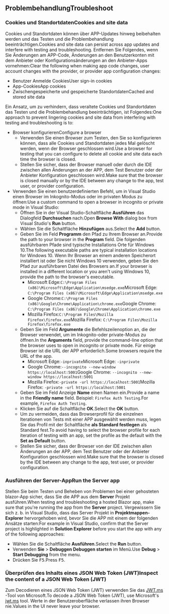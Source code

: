 ## <a name="troubleshoot"></a><span data-ttu-id="8677a-101">Problembehandlung</span><span class="sxs-lookup"><span data-stu-id="8677a-101">Troubleshoot</span></span>

### <a name="cookies-and-site-data"></a><span data-ttu-id="8677a-102">Cookies und Standortdaten</span><span class="sxs-lookup"><span data-stu-id="8677a-102">Cookies and site data</span></span>

<span data-ttu-id="8677a-103">Cookies und Standortdaten können über APP-Updates hinweg beibehalten werden und das Testen und die Problembehandlung beeinträchtigen.</span><span class="sxs-lookup"><span data-stu-id="8677a-103">Cookies and site data can persist across app updates and interfere with testing and troubleshooting.</span></span> <span data-ttu-id="8677a-104">Entfernen Sie Folgendes, wenn Sie Änderungen am APP-Code, Änderungen an den Benutzerkonten mit dem Anbieter oder Konfigurationsänderungen an den Anbieter-Apps vornehmen:</span><span class="sxs-lookup"><span data-stu-id="8677a-104">Clear the following when making app code changes, user account changes with the provider, or provider app configuration changes:</span></span>

* <span data-ttu-id="8677a-105">Benutzer Anmelde Cookies</span><span class="sxs-lookup"><span data-stu-id="8677a-105">User sign-in cookies</span></span>
* <span data-ttu-id="8677a-106">App-Cookies</span><span class="sxs-lookup"><span data-stu-id="8677a-106">App cookies</span></span>
* <span data-ttu-id="8677a-107">Zwischengespeicherte und gespeicherte Standortdaten</span><span class="sxs-lookup"><span data-stu-id="8677a-107">Cached and stored site data</span></span>

<span data-ttu-id="8677a-108">Ein Ansatz, um zu verhindern, dass veraltete Cookies und Standortdaten das Testen und die Problembehandlung beeinträchtigen, ist Folgendes:</span><span class="sxs-lookup"><span data-stu-id="8677a-108">One approach to prevent lingering cookies and site data from interfering with testing and troubleshooting is to:</span></span>

* <span data-ttu-id="8677a-109">Browser konfigurieren</span><span class="sxs-lookup"><span data-stu-id="8677a-109">Configure a browser</span></span>
  * <span data-ttu-id="8677a-110">Verwenden Sie einen Browser zum Testen, den Sie so konfigurieren können, dass alle Cookies und Standortdaten jedes Mal gelöscht werden, wenn der Browser geschlossen wird.</span><span class="sxs-lookup"><span data-stu-id="8677a-110">Use a browser for testing that you can configure to delete all cookie and site data each time the browser is closed.</span></span>
  * <span data-ttu-id="8677a-111">Stellen Sie sicher, dass der Browser manuell oder durch die IDE zwischen allen Änderungen an der APP, dem Test Benutzer oder der Anbieter Konfiguration geschlossen wird.</span><span class="sxs-lookup"><span data-stu-id="8677a-111">Make sure that the browser is closed manually or by the IDE between any change to the app, test user, or provider configuration.</span></span>
* <span data-ttu-id="8677a-112">Verwenden Sie einen benutzerdefinierten Befehl, um in Visual Studio einen Browser im Inkognito-Modus oder im privaten Modus zu öffnen:</span><span class="sxs-lookup"><span data-stu-id="8677a-112">Use a custom command to open a browser in incognito or private mode in Visual Studio:</span></span>
  * <span data-ttu-id="8677a-113">Öffnen Sie in der Visual Studio-Schaltfläche **Ausführen** das Dialogfeld **Durchsuchen** nach.</span><span class="sxs-lookup"><span data-stu-id="8677a-113">Open **Browse With** dialog box from Visual Studio's **Run** button.</span></span>
  * <span data-ttu-id="8677a-114">Wählen Sie die Schaltfläche **Hinzufügen** aus.</span><span class="sxs-lookup"><span data-stu-id="8677a-114">Select the **Add** button.</span></span>
  * <span data-ttu-id="8677a-115">Geben Sie im Feld **Programm** den Pfad zu Ihrem Browser an.</span><span class="sxs-lookup"><span data-stu-id="8677a-115">Provide the path to your browser in the **Program** field.</span></span> <span data-ttu-id="8677a-116">Die folgenden ausführbaren Pfade sind typische Installations Orte für Windows 10.</span><span class="sxs-lookup"><span data-stu-id="8677a-116">The following executable paths are typical installation locations for Windows 10.</span></span> <span data-ttu-id="8677a-117">Wenn Ihr Browser an einem anderen Speicherort installiert ist oder Sie nicht Windows 10 verwenden, geben Sie den Pfad zur ausführbaren Datei des Browsers an.</span><span class="sxs-lookup"><span data-stu-id="8677a-117">If your browser is installed in a different location or you aren't using Windows 10, provide the path to the browser's executable.</span></span>
    * <span data-ttu-id="8677a-118">Microsoft Edge:`C:\Program Files (x86)\Microsoft\Edge\Application\msedge.exe`</span><span class="sxs-lookup"><span data-stu-id="8677a-118">Microsoft Edge: `C:\Program Files (x86)\Microsoft\Edge\Application\msedge.exe`</span></span>
    * <span data-ttu-id="8677a-119">Google Chrome:`C:\Program Files (x86)\Google\Chrome\Application\chrome.exe`</span><span class="sxs-lookup"><span data-stu-id="8677a-119">Google Chrome: `C:\Program Files (x86)\Google\Chrome\Application\chrome.exe`</span></span>
    * <span data-ttu-id="8677a-120">Mozilla Firefox:`C:\Program Files\Mozilla Firefox\firefox.exe`</span><span class="sxs-lookup"><span data-stu-id="8677a-120">Mozilla Firefox: `C:\Program Files\Mozilla Firefox\firefox.exe`</span></span>
  * <span data-ttu-id="8677a-121">Geben Sie im Feld **Argumente** die Befehlszeilenoption an, die der Browser verwendet, um im Inkognito-oder private-Modus zu öffnen.</span><span class="sxs-lookup"><span data-stu-id="8677a-121">In the **Arguments** field, provide the command-line option that the browser uses to open in incognito or private mode.</span></span> <span data-ttu-id="8677a-122">Für einige Browser ist die URL der APP erforderlich.</span><span class="sxs-lookup"><span data-stu-id="8677a-122">Some browsers require the URL of the app.</span></span>
    * <span data-ttu-id="8677a-123">Microsoft Edge:`-inprivate`</span><span class="sxs-lookup"><span data-stu-id="8677a-123">Microsoft Edge: `-inprivate`</span></span>
    * <span data-ttu-id="8677a-124">Google Chrome:`--incognito --new-window https://localhost:5001`</span><span class="sxs-lookup"><span data-stu-id="8677a-124">Google Chrome: `--incognito --new-window https://localhost:5001`</span></span>
    * <span data-ttu-id="8677a-125">Mozilla Firefox:`-private -url https://localhost:5001`</span><span class="sxs-lookup"><span data-stu-id="8677a-125">Mozilla Firefox: `-private -url https://localhost:5001`</span></span>
  * <span data-ttu-id="8677a-126">Geben Sie im Feld Anzeige **Name** einen Namen ein.</span><span class="sxs-lookup"><span data-stu-id="8677a-126">Provide a name in the **Friendly name** field.</span></span> <span data-ttu-id="8677a-127">Beispiel: `Firefox Auth Testing`.</span><span class="sxs-lookup"><span data-stu-id="8677a-127">For example, `Firefox Auth Testing`.</span></span>
  * <span data-ttu-id="8677a-128">Klicken Sie auf die Schaltfläche **OK**.</span><span class="sxs-lookup"><span data-stu-id="8677a-128">Select the **OK** button.</span></span>
  * <span data-ttu-id="8677a-129">Um zu vermeiden, dass das Browserprofil für die einzelnen Iterationen von Tests mit einer APP ausgewählt werden muss, legen Sie das Profil mit der Schaltfläche **als Standard festlegen** als Standard fest.</span><span class="sxs-lookup"><span data-stu-id="8677a-129">To avoid having to select the browser profile for each iteration of testing with an app, set the profile as the default with the **Set as Default** button.</span></span>
  * <span data-ttu-id="8677a-130">Stellen Sie sicher, dass der Browser von der IDE zwischen allen Änderungen an der APP, dem Test Benutzer oder der Anbieter Konfiguration geschlossen wird.</span><span class="sxs-lookup"><span data-stu-id="8677a-130">Make sure that the browser is closed by the IDE between any change to the app, test user, or provider configuration.</span></span>

### <a name="run-the-server-app"></a><span data-ttu-id="8677a-131">Ausführen der Server-App</span><span class="sxs-lookup"><span data-stu-id="8677a-131">Run the Server app</span></span>

<span data-ttu-id="8677a-132">Stellen Sie beim Testen und Beheben von Problemen bei einer gehosteten blazor-App sicher, dass Sie die APP aus dem **Server** Projekt ausführen.</span><span class="sxs-lookup"><span data-stu-id="8677a-132">When testing and troubleshooting a hosted Blazor app, make sure that you're running the app from the **Server** project.</span></span> <span data-ttu-id="8677a-133">Vergewissern Sie sich z. b. in Visual Studio, dass das Server Projekt in **Projektmappen-Explorer** hervorgehoben wird, bevor Sie die APP mit einem der folgenden Ansätze starten:</span><span class="sxs-lookup"><span data-stu-id="8677a-133">For example in Visual Studio, confirm that the Server project is highlighted in **Solution Explorer** before you start the app with any of the following approaches:</span></span>

* <span data-ttu-id="8677a-134">Wählen Sie die Schaltfläche **Ausführen**.</span><span class="sxs-lookup"><span data-stu-id="8677a-134">Select the **Run** button.</span></span>
* <span data-ttu-id="8677a-135">Verwenden **Sie**  >  **Debuggen Debuggen starten** im Menü.</span><span class="sxs-lookup"><span data-stu-id="8677a-135">Use **Debug** > **Start Debugging** from the menu.</span></span>
* <span data-ttu-id="8677a-136">Drücken Sie <kbd>F5</kbd>.</span><span class="sxs-lookup"><span data-stu-id="8677a-136">Press <kbd>F5</kbd>.</span></span>

### <a name="inspect-the-content-of-a-json-web-token-jwt"></a><span data-ttu-id="8677a-137">Überprüfen des Inhalts eines JSON Web Token (JWT)</span><span class="sxs-lookup"><span data-stu-id="8677a-137">Inspect the content of a JSON Web Token (JWT)</span></span>

<span data-ttu-id="8677a-138">Zum Decodieren eines JSON Web Token (JWT) verwenden Sie das [JWT.ms](https://jwt.ms/) -Tool von Microsoft.</span><span class="sxs-lookup"><span data-stu-id="8677a-138">To decode a JSON Web Token (JWT), use Microsoft's [jwt.ms](https://jwt.ms/) tool.</span></span> <span data-ttu-id="8677a-139">Werte in der Benutzeroberfläche verlassen ihren Browser nie.</span><span class="sxs-lookup"><span data-stu-id="8677a-139">Values in the UI never leave your browser.</span></span>
